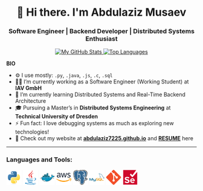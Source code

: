 <h1 align="center">👋 Hi there. I'm Abdulaziz Musaev</h1>
<h3 align="center">Software Engineer | Backend Developer | Distributed Systems Enthusiast</h3>

<div align="center">
   <a href="https://github.com/abdulaziz7225">
      <img src="https://github-readme-stats-one-murex-70.vercel.app/api?username=abdulaziz7225&show_icons=true&custom_title=My%20GitHub%20Stats&count_private=true&theme=dracula&border_radius=16&locale=en" height="175" alt="My GitHub Stats" />
   </a>
   <a href="https://github.com/abdulaziz7225">
      <img src="https://github-readme-stats-one-murex-70.vercel.app/api/top-langs/?username=abdulaziz7225&layout=compact&langs_count=6&theme=dracula&border_radius=16&hide=html,css,scss&locale=en" height="175" alt="Top Languages" />
   </a>
</div>

**BIO**

- ⚙️ I use mostly: `.py`, `.java`, `.js`, `.c`, `.sql`
- 👨‍💻 I’m currently working as a Software Engineer (Working Student) at **IAV GmbH**
- 🌱 I’m currently learning Distributed Systems and Real-Time Backend Architecture
- 🎓 Pursuing a Master’s in **Distributed Systems Engineering** at **Technical University of Dresden**
- ⚡ Fun fact: I love debugging systems as much as exploring new technologies!
- 📑 Check out my website at [**abdulaziz7225.github.io**](https://abdulaziz7225.github.io/) and [**RESUME**](https://gist.github.com/abdulaziz7225/bd66f7f4e870d6bead6c42db324b5788) here

---

<h3 align="left">Languages and Tools:</h3>

<p>
   <img src="https://raw.githubusercontent.com/devicons/devicon/master/icons/python/python-original.svg" alt="python" width="40" height="40" />
   <img src="https://raw.githubusercontent.com/devicons/devicon/master/icons/java/java-original.svg" alt="java" width="40" height="40" />
   <img src="https://raw.githubusercontent.com/devicons/devicon/master/icons/docker/docker-original.svg" alt="docker" width="40" height="40" />
   <img src="https://raw.githubusercontent.com/devicons/devicon/master/icons/amazonwebservices/amazonwebservices-original-wordmark.svg" alt="aws" width="40" height="40" />
   <img src="https://raw.githubusercontent.com/devicons/devicon/master/icons/postgresql/postgresql-original.svg" alt="postgresql" width="40" height="40" />
   <img src="https://raw.githubusercontent.com/devicons/devicon/master/icons/mysql/mysql-original-wordmark.svg" alt="mysql" width="40" height="40" />
   <img src="https://raw.githubusercontent.com/devicons/devicon/master/icons/git/git-original.svg" alt="git" width="40" height="40" />
   <img src="https://raw.githubusercontent.com/devicons/devicon/master/icons/selenium/selenium-original.svg" alt="selenium" width="40" height="40" />
</p>
